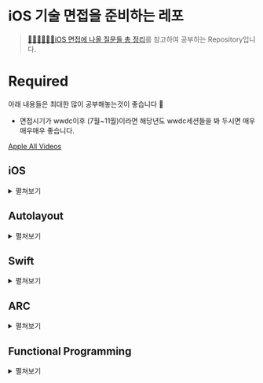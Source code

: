# iOS 기술 면접을 준비하는 레포
> [👨🏻‍💻👩🏻‍💻iOS 면접에 나올 질문들 총 정리](https://github.com/JeaSungLEE/iOSInterviewquestions)를 참고하여 공부하는 Repository입니다.


# Required
아래 내용들은 최대한 많이 공부해놓는것이 좋습니다 📝

+ 면접시기가 wwdc이후 (7월~11월)이라면 해당년도 wwdc세션들을 봐 두시면 매우매우매우 좋습니다.

[Apple All Videos](https://developer.apple.com/videos/all-videos/)

## iOS

<details>
<summary> 펼쳐보기 </summary>
<div markdown="1">       
   
   
|Question|원석|수정|
|:----------|:-----|:-----:|
|Bounds 와 Frame 의 차이점을 설명하시오.|-|-|
|실제 디바이스가 없을 경우 개발 환경에서 할 수 있는 것과 없는 것을 설명하시오.|-|-|
|앱이 foreground에 있을 때와 background에 있을 때 어떤 제약사항이 있나요?|-|-|
|상태 변화에 따라 다른 동작을 처리하기 위한 앱델리게이트 메서드들을 설명하시오.|-|-|
|scene delegate에 대해 설명하시오.|-|-|
|앱이 In-Active 상태가 되는 시나리오를 설명하시오.|-|-|
|NSOperationQueue 와 GCD Queue 의 차이점을 설명하시오.|-|-|
|GCD API 동작 방식과 필요성에 대해 설명하시오.|-|-|
|자신만의 Custom View를 만들려면 어떻게 해야하는지 설명하시오.|-|-|
|iOS 앱을 만들고, User Interface를 구성하는 데 필수적인 프레임워크 이름은 무엇인가?|-|-|
|Foundation Kit은 무엇이고 포함되어 있는 클래스들은 어떤 것이 있는지 설명하시오.|-|-|
|Delegate란 무언인가 설명하고, retain 되는지 안되는지 그 이유를 함께 설명하시오.|-|-|
|NotificationCenter 동작 방식과 활용 방안에 대해 설명하시오.|-|-|
|UIKit 클래스들을 다룰 때 꼭 처리해야하는 애플리케이션 쓰레드 이름은 무엇인가?|-|-|
|TableView를 동작 방식과 화면에 Cell을 출력하기 위해 최소한 구현해야 하는 DataSource 메서드를 설명하시오.|-|-|
|하나의 View Controller 코드에서 여러 TableView Controller 역할을 해야 할 경우 어떻게 구분해서 구현해야 하는지 설명하시오.|-|-|
|App Bundle의 구조와 역할에 대해 설명하시오.|-|-|
|View 객체에 대해 설명하시오.|-|-|
|UIView 에서 Layer 객체는 무엇이고 어떤 역할을 담당하는지 설명하시오.|-|-|
|UIWindow 객체의 역할은 무엇인가?|-|-|
|UINavigationController 의 역할이 무엇인지 설명하시오.|-|-|
|모든 View Controller 객체의 상위 클래스는 무엇이고 그 역할은 무엇인가?|-|-|
|앱이 시작할 때 main.c 에 있는 UIApplicationMain 함수에 의해서 생성되는 객체는 무엇인가?|-|-|
|UIApplication 객체의 컨트롤러 역할은 어디에 구현해야 하는가?|-|-|
|앱의 콘텐츠나 데이터 자체를 저장/보관하는 특별한 객체를 무엇이라고 하는가?|-|-|
|앱 화면의 콘텐츠를 표시하는 로직과 관리를 담당하는 객체를 무엇이라고 하는가?|-|-|
|Swift의 클로저와 Objective-C의 블록은 어떤 차이가 있는가?|-|-|
|App의 Not running, Inactive, Active, Background, Suspended에 대해 설명하시오.|-|-|
|App thinning에 대해서 설명하시오.|-|-|
|Global DispatchQueue 의 Qos 에는 어떤 종류가 있는지, 각각 어떤 의미인지 설명하시오.|-|-|

</div>
</details>
 
## Autolayout

<details>
<summary> 펼쳐보기 </summary>
<div markdown="1">       
  
  
|Question|원석|수정|
|:----------|:-----|:-----:|
|오토레이아웃을 코드로 작성하는 방법은 무엇인가? (3가지)|-|-|
|hugging, resistance에 대해서 설명하시오.|-|-|
|Intrinsic Size에 대해서 설명하시오.|-|-|
|스토리보드를 이용했을때의 장단점을 설명하시오.|-|-|
|Safearea에 대해서 설명하시오.|-|-|
|Left Constraint 와 Leading Constraint 의 차이점을 설명하시오.|-|-|


</div>
</details>


## Swift

<details>
<summary> 펼쳐보기 </summary>
<div markdown="1">      
  
   
|Question|원석|수정|
|:----------|:-----|:-----:|
|Optional 이란 무엇인지 설명하시오.|-|-|
|Fast Enumeration 이란 무엇인지 설명하시오. |-|-|
|Struct 가 무엇이고 어떻게 사용하는지 설명하시오.|-|-|
|instance 메서드와 class 메서드의 차이점을 설명하시오.|-|-|
|Delegate 패턴을 활용하는 경우를 예를 들어 설명하시오.|-|-|
|Singleton 패턴을 활용하는 경우를 예를 들어 설명하시오.|-|-|
|KVO 동작 방식에 대해 설명하시오.|-|-|
|Delegates와 Notification 방식의 차이점에 대해 설명하시오.|-|-|
|멀티 쓰레드로 동작하는 앱을 작성하고 싶을 때 고려할 수 있는 방식들을 설명하시오.|-|-|
|MVC 구조에 대해 블록 그림을 그리고, 각 역할과 흐름을 설명하시오.|-|-|
|프로토콜이란 무엇인지 설명하시오.|-|-|
|Hashable이 무엇이고, Equatable을 왜 상속해야 하는지 설명하시오.|-|-|
|mutating 키워드에 대해 설명하시오.|-|-|
|탈출 클로저에 대하여 설명하시오.|-|-|
|Extension에 대해 설명하시오.|-|-|
|접근 제어자의 종류엔 어떤게 있는지 설명하시오|-|-|
|defer란 무엇인지 설명하시오.|-|-|
|defer가 호출되는 순서는 어떻게 되고, defer가 호출되지 않는 경우를 설명하시오.|-|-|


</div>
</details>


## ARC

<details>
<summary> 펼쳐보기 </summary>
<div markdown="1">      
  
  
|Question|원석|수정|
|:----------|:-----|:-----:|
|ARC란 무엇인지 설명하시오.|-|-|
|Retain Count 방식에 대해 설명하시오.|-|-|
|Strong 과 Weak 참조 방식에 대해 설명하시오.|-|-|
|ARC 대신 Manual Reference Count 방식으로 구현할 때 꼭 사용해야 하는 메서드들을 쓰고 역할을 설명하시오.|-|-|
|retain 과 assign 의 차이점을 설명하시오.|-|-|
|순환 참조에 대하여 설명하시오.|-|-|
|강한 순환 참조 (Strong Reference Cycle) 는 어떤 경우에 발생하는지 설명하시오.|-|-|
|특정 객체를 autorelease 하기 위해 필요한 사항과 과정을 설명하시오.|-|-|
|Autorelease Pool을 사용해야 하는 상황을 두 가지 이상 예로 들어 설명하시오. |-|-|


</div>
</details>


## Functional Programming

<details>
<summary> 펼쳐보기 </summary>
<div markdown="1">   
  
  
|Question|원석|수정|
|:----------|:-----|:-----:|
|함수형 프로그래밍이 무엇인지 설명하시오.|-|-|
|고차 함수가 무엇인지 설명하시오.|-|-|
|Swift Standard Library의 map, filter, reduce, compactMap, flatMap에 대하여 설명하시오.|-|-|

</div>
</details>

